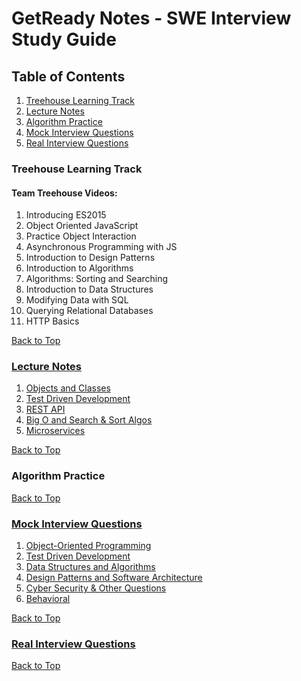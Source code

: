 # GetReady Notes - SWE Interview Study Guide

## Table of Contents

1. [Treehouse Learning Track](#treehouse-learning-track)
2. [Lecture Notes](#lecture-notes)
3. [Algorithm Practice](#algorithm-practice)
4. [Mock Interview Questions](#mock-interview-questions)
5. [Real Interview Questions](#real-interview-questions)

### Treehouse Learning Track

#### Team Treehouse Videos:

1. Introducing ES2015
2. Object Oriented JavaScript
3. Practice Object Interaction
4. Asynchronous Programming with JS
5. Introduction to Design Patterns
6. Introduction to Algorithms
7. Algorithms: Sorting and Searching
8. Introduction to Data Structures
9. Modifying Data with SQL
10. Querying Relational Databases
11. HTTP Basics

[Back to Top](#table-of-contents)

### [Lecture Notes]()

1. [Objects and Classes](https://github.com/tashi-ono/GetReady_Notes/blob/main/LectureNotes/09-22_object_classes.md)
2. [Test Driven Development](https://github.com/tashi-ono/GetReady_Notes/blob/main/LectureNotes/09-24_tdd.md)
3. [REST API](https://github.com/tashi-ono/GetReady_Notes/blob/main/LectureNotes/09-26_rest_api.md)
4. [Big O and Search & Sort Algos](https://github.com/tashi-ono/GetReady_Notes/blob/main/LectureNotes/09-29_big_o.md)
5. [Microservices](https://github.com/tashi-ono/GetReady_Notes/blob/main/LectureNotes/10-01_microservices.md)

[Back to Top](#table-of-contents)

### Algorithm Practice

[Back to Top](#table-of-contents)

### [Mock Interview Questions]()

1. [Object-Oriented Programming](https://github.com/tashi-ono/GetReady_Notes/blob/main/MockInterviews/01_oop.md)
2. [Test Driven Development](https://github.com/tashi-ono/GetReady_Notes/blob/main/MockInterviews/02_tdd.md)
3. [Data Structures and Algorithms](https://github.com/tashi-ono/GetReady_Notes/blob/main/MockInterviews/03_ds-and-algos.md)
4. [Design Patterns and Software Architecture](https://github.com/tashi-ono/GetReady_Notes/blob/main/MockInterviews/04_design-architecture.md)
5. [Cyber Security & Other Questions](https://github.com/tashi-ono/GetReady_Notes/blob/main/MockInterviews/05_cyber-sec.md)
6. [Behavioral](https://github.com/tashi-ono/GetReady_Notes/blob/main/MockInterviews/Behavioral.md)

[Back to Top](#table-of-contents)

### [Real Interview Questions](https://github.com/tashi-ono/GetReady_Notes/blob/main/real-questions.md)

[Back to Top](#table-of-contents)
